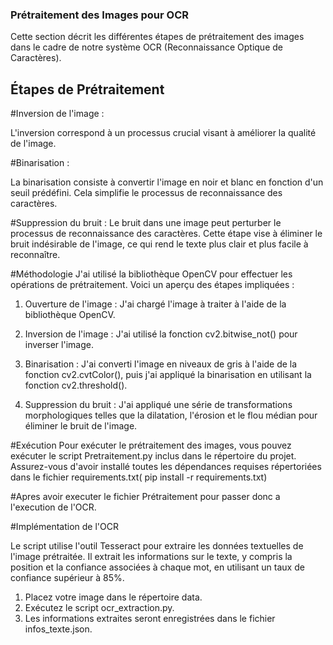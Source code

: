 ### Prétraitement des Images pour OCR

Cette section décrit les différentes étapes de prétraitement des images dans le cadre de notre système OCR (Reconnaissance Optique de Caractères).

## Étapes de Prétraitement

#Inversion de l'image : 

L'inversion correspond à un processus crucial visant à améliorer la qualité de l'image.

#Binarisation : 

La binarisation consiste à convertir l'image en noir et blanc en fonction d'un seuil prédéfini. Cela simplifie le processus de reconnaissance des caractères.

#Suppression du bruit :
 Le bruit dans une image peut perturber le processus de reconnaissance des caractères. Cette étape vise à éliminer le bruit indésirable de l'image, ce qui rend le texte plus clair et plus facile à reconnaître.

#Méthodologie
J'ai utilisé la bibliothèque OpenCV pour effectuer les opérations de prétraitement. Voici un aperçu des étapes impliquées :

1. Ouverture de l'image : J'ai chargé l'image à traiter à l'aide de la bibliothèque OpenCV.

2. Inversion de l'image : J'ai utilisé la fonction cv2.bitwise_not() pour inverser l'image.

3. Binarisation : J'ai converti l'image en niveaux de gris à l'aide de la fonction cv2.cvtColor(), puis j'ai appliqué la binarisation en utilisant la fonction cv2.threshold().

4. Suppression du bruit : J'ai appliqué une série de transformations morphologiques telles que la dilatation, l'érosion et le flou médian pour éliminer le bruit de l'image.

#Exécution
Pour exécuter le prétraitement des images, vous pouvez exécuter le script Pretraitement.py inclus dans le répertoire du projet. Assurez-vous d'avoir installé toutes les dépendances requises répertoriées dans le fichier requirements.txt( pip install -r requirements.txt)


#Apres avoir executer le fichier Prétraitement  pour passer donc a l'execution de l'OCR.

#Implémentation de l'OCR

Le script utilise l'outil Tesseract pour extraire les données textuelles de l'image prétraitée. Il extrait les informations sur le texte, y compris la position et la confiance associées à chaque mot, en utilisant un taux de confiance supérieur à 85%.
 
1. Placez votre image dans le répertoire data.
2. Exécutez le script ocr_extraction.py.
3. Les informations extraites seront enregistrées dans le fichier infos_texte.json.


